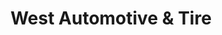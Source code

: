 ---
title: "West Automotive & Tire"
url: /merchantville/west-automotive-and-tire/
shop: car repair
---